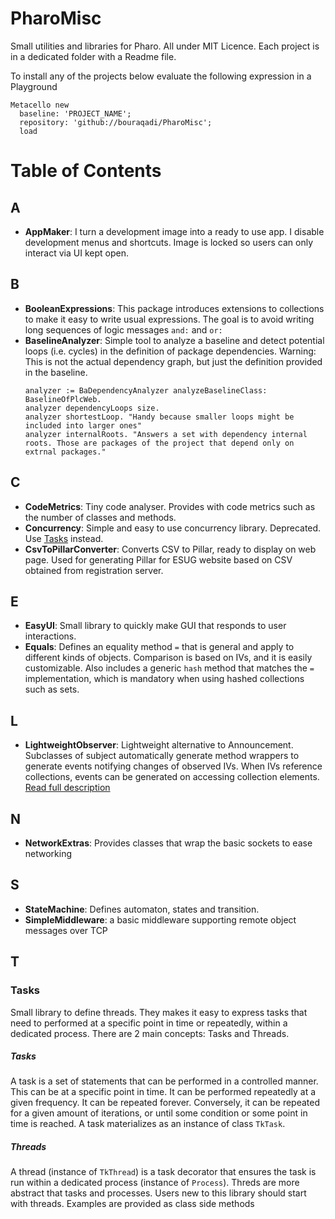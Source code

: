 # PharoMisc
Small utilities and libraries for Pharo. All under MIT Licence.
Each project is in a dedicated folder with a Readme file.

To install any of the projects below evaluate the following expression in a Playground
```Smalltalk
Metacello new
  baseline: 'PROJECT_NAME';
  repository: 'github://bouraqadi/PharoMisc';
  load
 ```

# Table of Contents
## A
- **AppMaker**: I turn a development image into a ready to use app. I disable development menus and shortcuts. Image is locked so users can only interact via UI kept open.

## B
- **BooleanExpressions**: This package introduces extensions to collections to make it easy to write usual expressions. The goal is to avoid writing long sequences of logic messages `and:` and `or:`
- **BaselineAnalyzer**: Simple tool to analyze a baseline and detect potential loops (i.e. cycles) in the definition of package dependencies. Warning: This is not the actual dependency graph, but just the definition provided in the baseline.
  ```st
  analyzer := BaDependencyAnalyzer analyzeBaselineClass:  BaselineOfPlcWeb.
  analyzer dependencyLoops size.
  analyzer shortestLoop. "Handy because smaller loops might be included into larger ones"
  analyzer internalRoots. "Answers a set with dependency internal roots. Those are packages of the project that depend only on extrnal packages."
  ```

## C
- **CodeMetrics**: Tiny code analyser. Provides with code metrics such as the number of classes and methods.
- **Concurrency**: Simple and easy to use concurrency library. Deprecated. Use [Tasks](/Tasks) instead.
- **CsvToPillarConverter**: Converts CSV to Pillar, ready to display on web page. Used for generating Pillar for ESUG website based on CSV obtained from registration server.

## E
- **EasyUI**: Small library to quickly make GUI that responds to user interactions. 
- **Equals**: Defines an equality method `=` that is general and apply to different kinds of objects. Comparison is based on IVs, and it is easily customizable. Also includes a generic `hash` method that matches the `=` implementation, which is mandatory when using hashed collections such as sets.

## L
- **LightweightObserver**: Lightweight alternative to Announcement. Subclasses of subject automatically generate method wrappers to generate events notifying changes of observed IVs. When IVs reference collections, events can be generated on accessing collection elements. [Read full description](https://noury.tech/tutorials/lightweight-observer-pharo/)

## N
- **NetworkExtras**: Provides classes that wrap the basic sockets to ease networking

## S
- **StateMachine**: Defines automaton, states and transition. 
- **SimpleMiddleware**: a basic middleware supporting remote object messages over TCP

## T
### Tasks
Small library to define threads. They makes it easy to express tasks that need to performed at a specific point in time or repeatedly, within a dedicated process. There are 2 main concepts: Tasks and Threads.
##### Tasks
A task is a set of statements that can be performed in a controlled manner. This can be at a specific point in time. 
It can be performed repeatedly at a given frequency. 
It can be repeated forever.
Conversely, it can be repeated for a given amount of iterations, or until some condition or some point in time is reached. 
A task materializes as an instance of class `TkTask`.
##### Threads
A thread (instance of `TkThread`) is a task decorator that ensures the task is run within a dedicated process (instance of `Process`).
Threds are more abstract that tasks and processes. Users new to this library should start with threads.
Examples are provided as class side methods 


